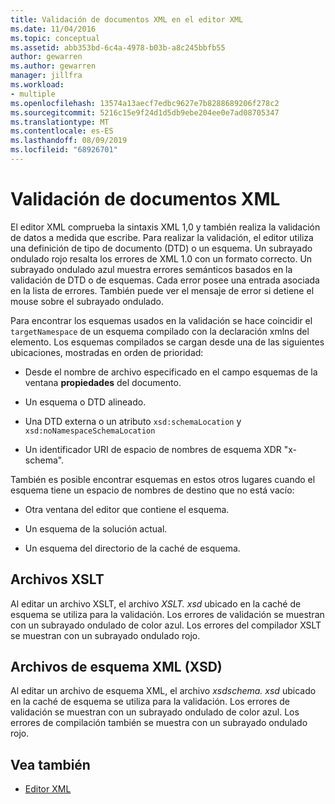 ```yaml
---
title: Validación de documentos XML en el editor XML
ms.date: 11/04/2016
ms.topic: conceptual
ms.assetid: abb353bd-6c4a-4978-b03b-a8c245bbfb55
author: gewarren
ms.author: gewarren
manager: jillfra
ms.workload:
- multiple
ms.openlocfilehash: 13574a13aecf7edbc9627e7b8288689206f278c2
ms.sourcegitcommit: 5216c15e9f24d1d5db9ebe204ee0e7ad08705347
ms.translationtype: MT
ms.contentlocale: es-ES
ms.lasthandoff: 08/09/2019
ms.locfileid: "68926701"
---
```

# <a name="xml-document-validation"></a>Validación de documentos XML

El editor XML comprueba la sintaxis XML 1,0 y también realiza la validación de datos a medida que escribe. Para realizar la validación, el editor utiliza una definición de tipo de documento (DTD) o un esquema. Un subrayado ondulado rojo resalta los errores de XML 1.0 con un formato correcto. Un subrayado ondulado azul muestra errores semánticos basados en la validación de DTD o de esquemas. Cada error posee una entrada asociada en la lista de errores. También puede ver el mensaje de error si detiene el mouse sobre el subrayado ondulado.

Para encontrar los esquemas usados en la validación se hace coincidir el `targetNamespace` de un esquema compilado con la declaración xmlns del elemento. Los esquemas compilados se cargan desde una de las siguientes ubicaciones, mostradas en orden de prioridad:

- Desde el nombre de archivo especificado en el campo esquemas de la ventana **propiedades** del documento.

- Un esquema o DTD alineado.

- Una DTD externa o un atributo `xsd:schemaLocation` y `xsd:noNamespaceSchemaLocation`

- Un identificador URI de espacio de nombres de esquema XDR "x-schema".

También es posible encontrar esquemas en estos otros lugares cuando el esquema tiene un espacio de nombres de destino que no está vacío:

- Otra ventana del editor que contiene el esquema.

- Un esquema de la solución actual.

- Un esquema del directorio de la caché de esquema.

## <a name="xslt-files"></a>Archivos XSLT
Al editar un archivo XSLT, el archivo *XSLT. xsd* ubicado en la caché de esquema se utiliza para la validación. Los errores de validación se muestran con un subrayado ondulado de color azul. Los errores del compilador XSLT se muestran con un subrayado ondulado rojo.

## <a name="xml-schema-xsd-files"></a>Archivos de esquema XML (XSD)
Al editar un archivo de esquema XML, el archivo *xsdschema. xsd* ubicado en la caché de esquema se utiliza para la validación. Los errores de validación se muestran con un subrayado ondulado de color azul. Los errores de compilación también se muestra con un subrayado ondulado rojo.

## <a name="see-also"></a>Vea también

- [Editor XML](../xml-tools/xml-editor.md)